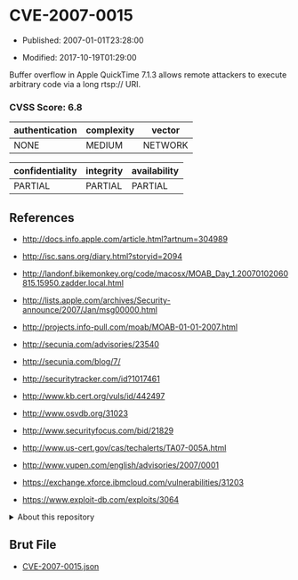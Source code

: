 # CVE-2007-0015

- Published: 2007-01-01T23:28:00

- Modified: 2017-10-19T01:29:00

Buffer overflow in Apple QuickTime 7.1.3 allows remote attackers to execute arbitrary code via a long rtsp:// URI.

### CVSS Score: **6.8**

| authentication | complexity | vector |
| --- | --- | --- |
| NONE | MEDIUM | NETWORK |

| confidentiality | integrity | availability |
| --- | --- | --- |
| PARTIAL | PARTIAL | PARTIAL |

## References

* http://docs.info.apple.com/article.html?artnum=304989

* http://isc.sans.org/diary.html?storyid=2094

* http://landonf.bikemonkey.org/code/macosx/MOAB_Day_1.20070102060815.15950.zadder.local.html

* http://lists.apple.com/archives/Security-announce/2007/Jan/msg00000.html

* http://projects.info-pull.com/moab/MOAB-01-01-2007.html

* http://secunia.com/advisories/23540

* http://secunia.com/blog/7/

* http://securitytracker.com/id?1017461

* http://www.kb.cert.org/vuls/id/442497

* http://www.osvdb.org/31023

* http://www.securityfocus.com/bid/21829

* http://www.us-cert.gov/cas/techalerts/TA07-005A.html

* http://www.vupen.com/english/advisories/2007/0001

* https://exchange.xforce.ibmcloud.com/vulnerabilities/31203

* https://www.exploit-db.com/exploits/3064

<details>
<summary>About this repository</summary> 

  This repository is part of the project [Live Hack CVE](https://github.com/Live-Hack-CVE). Main website can be found [www.live-hack.org](https://www.live-hack.org) 
  
  Made by [Sn0wAlice](https://github.com/Sn0wAlice) for the people that care about security and need to have a feed of the latest CVEs. Hope you enjoy it, don't forget to star the repo and follow me on [Twitter](https://twitter.com/Sn0wAlice) and [Github](https://github.com/Sn0wAlice). And that is my [personnal website](https://www.alice-snow.me/)

  - [Home Page](https://github.com/Live-Hack-CVE)
  - [Framework](https://github.com/Live-Hack-CVE/cve-framework)
  - [CVE database](https://github.com/Live-Hack-CVE/full_database)
  - [Changelog](https://github.com/Live-Hack-CVE/Changelog)
</details>

## Brut File

* [CVE-2007-0015.json](https://raw.githubusercontent.com/Live-Hack-CVE/full_database/main/cves/2007/CVE-2007-0015.json)

